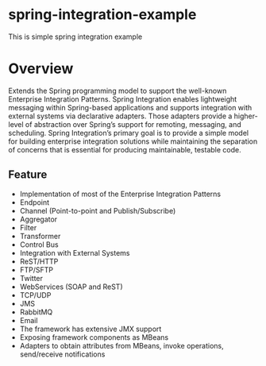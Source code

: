 # spring-integration-example
This is simple spring integration example

# Overview
Extends the Spring programming model to support the well-known Enterprise Integration Patterns. Spring Integration enables lightweight messaging within Spring-based applications and supports integration with external systems via declarative adapters. Those adapters provide a higher-level of abstraction over Spring’s support for remoting, messaging, and scheduling. Spring Integration’s primary goal is to provide a simple model for building enterprise integration solutions while maintaining the separation of concerns that is essential for producing maintainable, testable code.

## Feature
 - Implementation of most of the Enterprise Integration Patterns
 - Endpoint
 - Channel (Point-to-point and Publish/Subscribe)
 - Aggregator
 - Filter
 - Transformer
 - Control Bus
 - Integration with External Systems
 - ReST/HTTP
 - FTP/SFTP
 - Twitter
 - WebServices (SOAP and ReST)
 - TCP/UDP
 - JMS
 - RabbitMQ
 - Email
 - The framework has extensive JMX support
 - Exposing framework components as MBeans
 - Adapters to obtain attributes from MBeans, invoke operations, send/receive notifications
